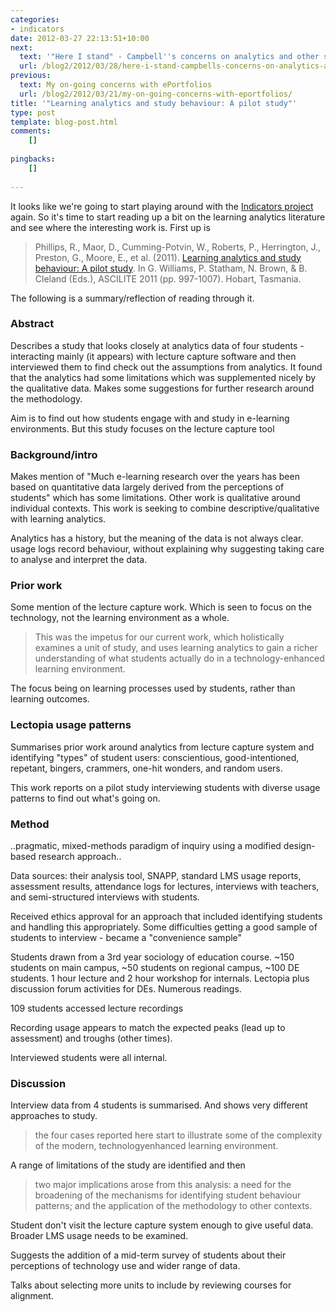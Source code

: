 ```yaml
---
categories:
- indicators
date: 2012-03-27 22:13:51+10:00
next:
  text: '"Here I stand" - Campbell''s concerns on analytics and other stuff'
  url: /blog2/2012/03/28/here-i-stand-campbells-concerns-on-analytics-and-other-stuff/
previous:
  text: My on-going concerns with ePortfolios
  url: /blog2/2012/03/21/my-on-going-concerns-with-eportfolios/
title: '"Learning analytics and study behaviour: A pilot study"'
type: post
template: blog-post.html
comments:
    []
    
pingbacks:
    []
    
---
```

It looks like we're going to start playing around with the [Indicators project](http://indicatorsproject.wordpress.com/) again. So it's time to start reading up a bit on the learning analytics literature and see where the interesting work is. First up is

> Phillips, R., Maor, D., Cumming-Potvin, W., Roberts, P., Herrington, J., Preston, G., Moore, E., et al. (2011). [Learning analytics and study behaviour: A pilot study](http://researchrepository.murdoch.edu.au/6751/1/learning_analytics.pdf). In G. Williams, P. Statham, N. Brown, & B. Cleland (Eds.), ASCILITE 2011 (pp. 997-1007). Hobart, Tasmania.

The following is a summary/reflection of reading through it.

### Abstract

Describes a study that looks closely at analytics data of four students - interacting mainly (it appears) with lecture capture software and then interviewed them to find check out the assumptions from analytics. It found that the analytics had some limitations which was supplemented nicely by the qualitative data. Makes some suggestions for further research around the methodology.

Aim is to find out how students engage with and study in e-learning environments. But this study focuses on the lecture capture tool

### Background/intro

Makes mention of "Much e-learning research over the years has been based on quantitative data largely derived from the perceptions of students" which has some limitations. Other work is qualitative around individual contexts. This work is seeking to combine descriptive/qualitative with learning analytics.

Analytics has a history, but the meaning of the data is not always clear. usage logs record behaviour, without explaining why suggesting taking care to analyse and interpret the data.

### Prior work

Some mention of the lecture capture work. Which is seen to focus on the technology, not the learning environment as a whole.

> This was the impetus for our current work, which holistically examines a unit of study, and uses learning analytics to gain a richer understanding of what students actually do in a technology-enhanced learning environment.

The focus being on learning processes used by students, rather than learning outcomes.

### Lectopia usage patterns

Summarises prior work around analytics from lecture capture system and identifying "types" of student users: conscientious, good-intentioned, repetant, bingers, crammers, one-hit wonders, and random users.

This work reports on a pilot study interviewing students with diverse usage patterns to find out what's going on.

### Method

..pragmatic, mixed-methods paradigm of inquiry using a modified design-based research approach..

Data sources: their analysis tool, SNAPP, standard LMS usage reports, assessment results, attendance logs for lectures, interviews with teachers, and semi-structured interviews with students.

Received ethics approval for an approach that included identifying students and handling this appropriately. Some difficulties getting a good sample of students to interview - became a "convenience sample"

Students drawn from a 3rd year sociology of education course. ~150 students on main campus, ~50 students on regional campus, ~100 DE students. 1 hour lecture and 2 hour workshop for internals. Lectopia plus discussion forum activities for DEs. Numerous readings.

109 students accessed lecture recordings

Recording usage appears to match the expected peaks (lead up to assessment) and troughs (other times).

Interviewed students were all internal.

### Discussion

Interview data from 4 students is summarised. And shows very different approaches to study.

> the four cases reported here start to illustrate some of the complexity of the modern, technologyenhanced learning environment.

A range of limitations of the study are identified and then

> two major implications arose from this analysis: a need for the broadening of the mechanisms for identifying student behaviour patterns; and the application of the methodology to other contexts.

Student don't visit the lecture capture system enough to give useful data. Broader LMS usage needs to be examined.

Suggests the addition of a mid-term survey of students about their perceptions of technology use and wider range of data.

Talks about selecting more units to include by reviewing courses for alignment.
